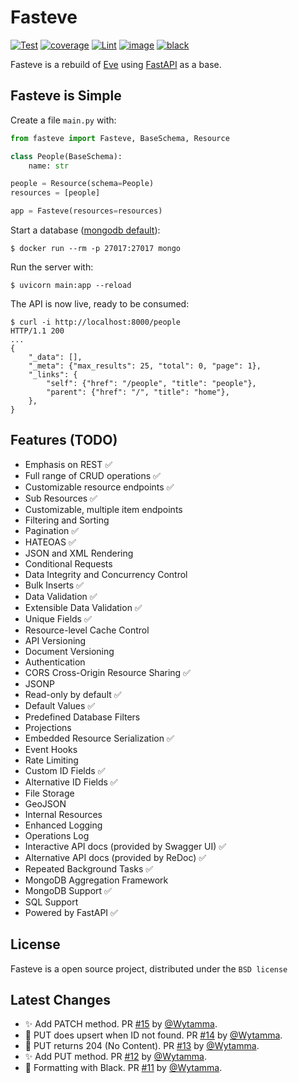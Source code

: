 Fasteve
====
[![Test](https://github.com/Wytamma/fasteve/workflows/Test/badge.svg)](https://github.com/Wytamma/fasteve/actions?query=workflow%3ATest)
[![coverage](https://codecov.io/gh/Wytamma/fasteve/branch/master/graph/badge.svg)](https://codecov.io/gh/Wytamma/fasteve)
[![Lint](https://github.com/Wytamma/fasteve/workflows/Lint/badge.svg)](https://github.com/Wytamma/fasteve/actions?query=workflow%3ALint)
[![image](https://img.shields.io/github/license/wytamma/fasteve.svg)](https://img.shields.io/github/license/wytamma/fasteve)
[![black](https://img.shields.io/badge/code%20style-black-000000.svg)](https://img.shields.io/badge/code%20style-black-000000.svg)

Fasteve is a rebuild of [Eve](https://github.com/pyeve/eve) using [FastAPI](https://github.com/tiangolo/fastapi) as a base.

Fasteve is Simple
-------------

Create a file `main.py` with:
```python
from fasteve import Fasteve, BaseSchema, Resource

class People(BaseSchema):
    name: str

people = Resource(schema=People)
resources = [people]

app = Fasteve(resources=resources)
```

Start a database ([mongodb default](https://hub.docker.com/_/mongo)):
```console
$ docker run --rm -p 27017:27017 mongo
```

Run the server with:
```console
$ uvicorn main:app --reload
```

The API is now live, ready to be consumed:

```console
$ curl -i http://localhost:8000/people
HTTP/1.1 200
...
{
    "_data": [],
    "_meta": {"max_results": 25, "total": 0, "page": 1},
    "_links": {
        "self": {"href": "/people", "title": "people"},
        "parent": {"href": "/", "title": "home"},
    },
}
```

Features (TODO)
---------------
* Emphasis on REST ✅
* Full range of CRUD operations ✅
* Customizable resource endpoints ✅
* Sub Resources ✅
* Customizable, multiple item endpoints
* Filtering and Sorting
* Pagination ✅
* HATEOAS ✅
* JSON and XML Rendering
* Conditional Requests
* Data Integrity and Concurrency Control
* Bulk Inserts ✅
* Data Validation ✅
* Extensible Data Validation ✅
* Unique Fields ✅
* Resource-level Cache Control
* API Versioning
* Document Versioning
* Authentication
* CORS Cross-Origin Resource Sharing ✅
* JSONP
* Read-only by default ✅
* Default Values ✅
* Predefined Database Filters
* Projections
* Embedded Resource Serialization ✅
* Event Hooks
* Rate Limiting
* Custom ID Fields ✅
* Alternative ID Fields ✅
* File Storage
* GeoJSON
* Internal Resources
* Enhanced Logging
* Operations Log
* Interactive API docs (provided by Swagger UI) ✅
* Alternative API docs (provided by ReDoc) ✅
* Repeated Background Tasks ✅
* MongoDB Aggregation Framework
* MongoDB Support ✅
* SQL Support
* Powered by FastAPI ✅

License
-------
Fasteve is a open source project,
distributed under the `BSD license`


Latest Changes
-

* :sparkles: Add PATCH method. PR [#15](https://github.com/Wytamma/fasteve/pull/15) by [@Wytamma](https://github.com/Wytamma).
* :bug: PUT does upsert when ID not found. PR [#14](https://github.com/Wytamma/fasteve/pull/14) by [@Wytamma](https://github.com/Wytamma).
* :art: PUT returns 204 (No Content). PR [#13](https://github.com/Wytamma/fasteve/pull/13) by [@Wytamma](https://github.com/Wytamma).
* :sparkles: Add PUT method. PR [#12](https://github.com/Wytamma/fasteve/pull/12) by [@Wytamma](https://github.com/Wytamma).
* :art: Formatting with Black. PR [#11](https://github.com/Wytamma/fasteve/pull/11) by [@Wytamma](https://github.com/Wytamma).

